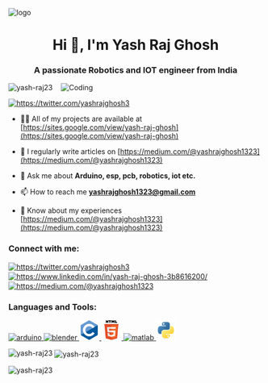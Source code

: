 ![logo](https://github.com/yash-raj23/yash-raj23/blob/main/dd50b6932dfd6ff35c020c63f7e1213f.gif)
<h1 align="center">Hi 👋, I'm Yash Raj Ghosh</h1>
<h3 align="center">A passionate Robotics and IOT engineer from India</h3>
<img align="right" alt="Coding" width="400" src="https://media2.giphy.com/avatars/HeyAutoHQ/DgfrJNR8oUyv.gif">

<p align="left"> <img src="https://komarev.com/ghpvc/?username=yash-raj23&label=Profile%20views&color=0e75b6&style=flat" alt="yash-raj23" /> </p>

<p align="left"> <a href="https://twitter.com/https://twitter.com/yashrajghosh3" target="blank"><img src="https://img.shields.io/twitter/follow/https://twitter.com/yashrajghosh3?logo=twitter&style=for-the-badge" alt="https://twitter.com/yashrajghosh3" /></a> </p>

- 👨‍💻 All of my projects are available at [https://sites.google.com/view/yash-raj-ghosh](https://sites.google.com/view/yash-raj-ghosh)

- 📝 I regularly write articles on [https://medium.com/@yashrajghosh1323](https://medium.com/@yashrajghosh1323)

- 💬 Ask me about **Arduino, esp, pcb, robotics, iot etc.**

- 📫 How to reach me **yashrajghosh1323@gmail.com**

- 📄 Know about my experiences [https://medium.com/@yashrajghosh1323](https://medium.com/@yashrajghosh1323)

<h3 align="left">Connect with me:</h3>
<p align="left">
<a href="https://twitter.com/https://twitter.com/yashrajghosh3" target="blank"><img align="center" src="https://raw.githubusercontent.com/rahuldkjain/github-profile-readme-generator/master/src/images/icons/Social/twitter.svg" alt="https://twitter.com/yashrajghosh3" height="30" width="40" /></a>
<a href="https://linkedin.com/in/https://www.linkedin.com/in/yash-raj-ghosh-3b8616200/" target="blank"><img align="center" src="https://raw.githubusercontent.com/rahuldkjain/github-profile-readme-generator/master/src/images/icons/Social/linked-in-alt.svg" alt="https://www.linkedin.com/in/yash-raj-ghosh-3b8616200/" height="30" width="40" /></a>
<a href="https://medium.com/https://medium.com/@yashrajghosh1323" target="blank"><img align="center" src="https://raw.githubusercontent.com/rahuldkjain/github-profile-readme-generator/master/src/images/icons/Social/medium.svg" alt="https://medium.com/@yashrajghosh1323" height="30" width="40" /></a>
</p>

<h3 align="left">Languages and Tools:</h3>
<p align="left"> <a href="https://www.arduino.cc/" target="_blank" rel="noreferrer"> <img src="https://cdn.worldvectorlogo.com/logos/arduino-1.svg" alt="arduino" width="40" height="40"/> </a> <a href="https://www.blender.org/" target="_blank" rel="noreferrer"> <img src="https://download.blender.org/branding/community/blender_community_badge_white.svg" alt="blender" width="40" height="40"/> </a> <a href="https://www.cprogramming.com/" target="_blank" rel="noreferrer"> <img src="https://raw.githubusercontent.com/devicons/devicon/master/icons/c/c-original.svg" alt="c" width="40" height="40"/> </a> <a href="https://www.w3.org/html/" target="_blank" rel="noreferrer"> <img src="https://raw.githubusercontent.com/devicons/devicon/master/icons/html5/html5-original-wordmark.svg" alt="html5" width="40" height="40"/> </a> <a href="https://www.mathworks.com/" target="_blank" rel="noreferrer"> <img src="https://upload.wikimedia.org/wikipedia/commons/2/21/Matlab_Logo.png" alt="matlab" width="40" height="40"/> </a> <a href="https://www.python.org" target="_blank" rel="noreferrer"> <img src="https://raw.githubusercontent.com/devicons/devicon/master/icons/python/python-original.svg" alt="python" width="40" height="40"/> </a> </p>

<p><img align="left" src="https://github-readme-stats.vercel.app/api/top-langs?username=yash-raj23&show_icons=true&locale=en&layout=compact" alt="yash-raj23" /></p>

<p>&nbsp;<img align="center" src="https://github-readme-stats.vercel.app/api?username=yash-raj23&show_icons=true&locale=en" alt="yash-raj23" /></p>

<p><img align="center" src="https://github-readme-streak-stats.herokuapp.com/?user=yash-raj23&" alt="yash-raj23" /></p>
